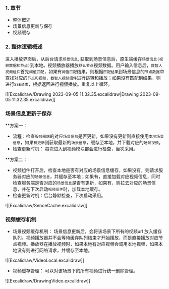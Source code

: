 
### 1. 章节

-  整体概述
-  场景信息更新与保存
-  视频缓存

### 2. 整体逻辑概述

进入播放界面后，从后台请求`场景信息`, 获取到场景信息后，原生端缓存`场景信息(视频数据和节点)`到本地。视频播放器播放`默认节点`视频数据。用户输入信息后，`数智人视频组件`首先`阈值匹配`，如果有`阈值匹配`结果，则根据`匹配结果`到场景信息的`节点数据`中查找对应的`节点和视频`，`数智人视频组件`进行跳转和播放；如果没有匹配到结果，则进行`SSE请求`，根据返回进行视频播放。重复以上循环。

![[Excalidraw/Drawing 2023-09-05 11.32.35.excalidraw|Drawing 2023-09-05 11.32.35.excalidraw]]


### 场景信息更新于保存

**方案一：

- 流程：检查`服务器端`的对应`场景信息`是否更新，如果没有更新则直接使用`本地场景信息`，如果`有更新`则获取最新的`场景信息`，缓存至本地，并下载对应的`场景视频`。
-  检查更新时机： 每次进入到视频模块都会进行检查，当次采用。




**方案二：
- 视频组件打开后，检查本地是否有对应的场景信息缓存，如果没有，则请求服务器对应的`场景信息`，并缓存至本地；如果有，直接加载对应视频信息，同时检查服务端是否对应的`场景信息`是否有更新，如果有，则拉去对应的场景信息，并在下次启动`视频组件`时，加载本地缓存。
- 检查更新时机：后台静默检查，下次启动采用。

![[Excalidraw/SenceCache.excalidraw]]

### 视频缓存机制

 - 场景视频缓存机制： 场景信息更新后，会将该场景下所有的视频url 放入缓存队列。视频播放器并不会等待缓存队列结束才开始播放，而是直接播放对应节点视频。播放器在播放视频时，如果本地有对应视频会调用本地视频，如果本地没有则进行网络请求，并缓存至本地。


![[Excalidraw/VideoLocal.excalidraw]]

- 视频缓存管理： 可以对该场景下的所有视频进行统一删除管理。

![[Excalidraw/DrawingVideo.excalidraw]]